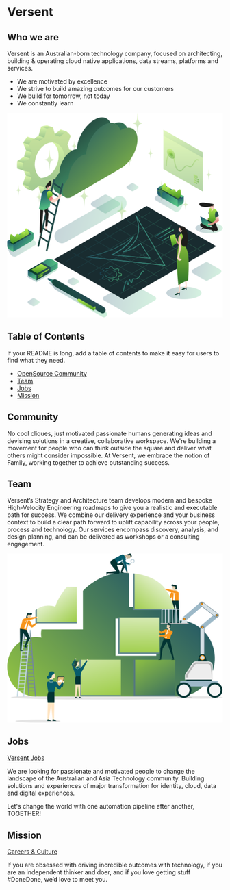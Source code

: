 # Versent

## Who we are

Versent is an Australian-born technology company, focused on architecting, building & operating cloud native applications, data streams, platforms and services.

- We are motivated by excellence
- We strive to build amazing outcomes for our customers
- We build for tomorrow, not today
- We constantly learn


![We are Versent](https://github.com/Versent/.github/blob/main/assets/images/company.png)


## Table of Contents 

If your README is long, add a table of contents to make it easy for users to find what they need.

- [OpenSource Community](#community)
- [Team](#team)
- [Jobs](#jobs)
- [Mission](#mission)

## Community

No cool cliques, just motivated passionate humans generating ideas and devising solutions in a creative, collaborative workspace. We're building a movement for people who can think outside the square and deliver what others might consider impossible. At Versent, we embrace the notion of Family, working together to achieve outstanding success.

## Team

Versent’s Strategy and Architecture team develops modern and bespoke High-Velocity Engineering roadmaps to give you a realistic and executable path for success. We combine our delivery experience and your business context to build a clear path forward to uplift capability across your people, process and technology. Our services encompass discovery, analysis, and design planning, and can be delivered as workshops or a consulting engagement.

![The Cloud](https://github.com/Versent/.github/blob/main/assets/images/cloud.png)


## Jobs

[Versent Jobs](https://www.linkedin.com/company/versent/jobs/)

We are looking for passionate and motivated people to change the landscape of the Australian and Asia Technology community.
Building solutions and experiences of major transformation for identity, cloud, data and digital experiences.

Let's change the world with one automation pipeline after another, TOGETHER!

## Mission

[Careers & Culture](https://versent.com.au/careers/)

If you are obsessed with driving incredible outcomes with technology, if you are an independent thinker and doer, and if you love getting stuff #DoneDone, we’d love to meet you.
